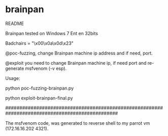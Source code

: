 # brainpan
README

Brainpan tested on Windows 7 Ent en 32bits

Badchairs = "\x00\x0a\x0d\x23"

@poc-fuzzing, change Brainpan machine ip address and if need, port.

@exploit you need to change Brainpan machine ip, if need port and re-generate msfvenom (-v esp).

Usage:

python poc-fuzzing-brainpan.py

python exploit-brainpan-final.py

################################################################################################

The msfvenom code, was generated to reverse shell to my parrot vm (172.16.16.202 4321).

